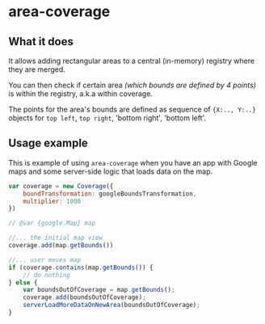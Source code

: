 # area-coverage

## What it does
It allows adding rectangular areas to a central (in-memory) registry where they are merged.

You can then check if certain area *(which bounds are defined by 4 points)* is within the registry,
a.k.a within coverage.

The points for the area's bounds are defined as sequence of `{X:.., Y:..}` objects
for `top left`, `top right`, 'bottom right', 'bottom left'.


## Usage example

This is example of using `area-coverage` when you have an app with Google maps and some server-side logic
that loads data on the map.

```js
var coverage = new Coverage({
    boundTransformation: googleBoundsTransformation,
    multiplier: 1000
})

// @var {google.Map} map

//... the initial map view
coverage.add(map.getBounds())

//... user moves map
if (coverage.contains(map.getBounds()) {
    // do nothing
} else {
    var boundsOutOfCoverage = map.getBounds();
    coverage.add(boundsOutOfCoverage);
    serverLoadMoreDataOnNewArea(boundsOutOfCoverage);
}
```